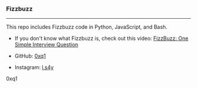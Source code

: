 ### Fizzbuzz
---
This repo includes Fizzbuzz code in Python, JavaScript, and Bash.

- If you don't know what Fizzbuzz is, check out this video: [FizzBuzz: One Simple Interview Question](https://www.youtube.com/watch?v=QPZ0pIK_wsc)
  
- GitHub: [0xq1](https://github.com/0xq1)
- Instagram: [l.s4y](https://instagram.com/l.s4y)

0xq1
